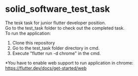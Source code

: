 # solid_software_test_task
  The tesk task for junior flutter developer position.  
  Go to the test_task folder to check out the completed task.  
  To run the application:  
1. Clone this repository
2. Go to the test_task folder directory in cmd.
3. Execute "flutter run -d chrome" in the cmd.
 
*You have to enable web support to run application in chrome: https://flutter.dev/docs/get-started/web
